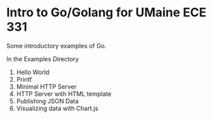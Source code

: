 Intro to Go/Golang for UMaine ECE 331
=====================================

Some introductory examples of Go.

In the Examples Directory
1. Hello World
2. Printf
3. Minimal HTTP Server
4. HTTP Server with HTML template
5. Publishing JSON Data
6. Visualizing data with Chart.js